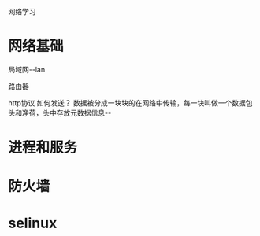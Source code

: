 


网络学习


# 网络基础


局域网--lan

路由器


http协议
如何发送？
数据被分成一块块的在网络中传输，每一块叫做一个数据包
头和净荷，头中存放元数据信息--






# 进程和服务


# 防火墙
 
 
 


# selinux


